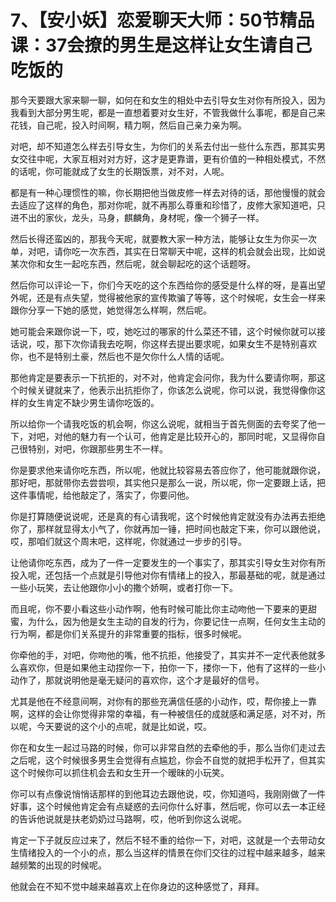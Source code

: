 # 7、【安小妖】恋爱聊天大师：50节精品课：37会撩的男生是这样让女生请自己吃饭的

那今天要跟大家来聊一聊，如何在和女生的相处中去引导女生对你有所投入，因为我看到大部分男生呢，都是一直想着要对女生好，不管我做什么事呢，都是自己来花钱，自己呢，投入时间啊，精力啊，然后自己亲力亲为啊。

对吧，却不知道怎么样去引导女生，为你们的关系去付出一些什么东西，那其实男女交往中呢，大家互相对对方好，这才是更靠谱，更有价值的一种相处模式，不然的话呢，你可能就成了女生的长期饭票，对不对，人呢。

都是有一种心理惯性的嘛，你长期把他当做皮修一样去对待的话，那他慢慢的就会去适应了这样的角色，那对你呢，就不再那么尊重和珍惜了，皮修大家知道吧，只进不出的家伙，龙头，马身，麒麟角，身材呢，像一个狮子一样。

然后长得还蛮凶的，那我今天呢，就要教大家一种方法，能够让女生为你买一次单，对吧，请你吃一次东西，其实在日常聊天中呢，这样的机会就会出现，比如说某次你和女生一起吃东西，然后呢，就会聊起吃的这个话题呀。

然后你可以评论一下，你们今天吃的这个东西给你的感受是什么样的呀，是喜出望外呢，还是有点失望，觉得被他家的宣传欺骗了等等，这个时候呢，女生会一样来跟你分享一下她的感觉，她觉得怎么样啊，然后呢。

她可能会来跟你说一下，哎，她吃过的哪家的什么菜还不错，这个时候你就可以接话说，哎，那下次你请我去吃啊，你这样去提出要求呢，如果女生不是特别喜欢你，也不是特别土豪，然后也不是欠你什么人情的话呢。

那他肯定是要表示一下抗拒的，对不对，他肯定会问你，我为什么要请你啊，那这个时候关键就来了，他表示出抗拒你了，你该怎么说呢，你可以说，我觉得像你这样的女生肯定不缺少男生请你吃饭的。

所以给你一个请我吃饭的机会啊，你这么说呢，就相当于首先侧面的去夸奖了他一下，对吧，对他的魅力有一个认可，他肯定是比较开心的，那同时呢，又显得你自己很特别，对吧，你跟那些男生不一样。

你是要求他来请你吃东西，所以呢，他就比较容易去答应你了，他可能就跟你说，那好吧，那就带你去尝尝呗，其实他只是那么一说，所以呢，你一定要跟上话，把这件事情呢，给他敲定了，落实了，你要问他。

你是打算随便说说呢，还是真的有心请我呢，这个时候他肯定就没有办法再去拒绝你了，那样就显得太小气了，你就再加一锤，把时间也敲定下来，你可以跟他说，哎，那咱们就这个周末吧，这样呢，你就通过一步步的引导。

让他请你吃东西，成为了一件一定要发生的一个事实了，那其实引导女生对你有所投入呢，还包括一个点就是引导他对你有情绪上的投入，那最基础的呢，就是通过一些小玩笑，去让他跟你小小的撒个娇啊，或者打你一下。

而且呢，你不要小看这些小动作啊，他有时候可能比你主动吻他一下要来的更甜蜜，为什么，因为他是女生主动的自发的行为，你要记住一点啊，任何女生主动的行为啊，都是你们关系提升的非常重要的指标，很多时候呢。

你牵他的手，对吧，你吻他的嘴，他不抗拒，他接受了，其实并不一定代表他就多么喜欢你，但是如果他主动捏你一下，拍你一下，搂你一下，他有了这样的一些小动作了，那就说明他是毫无疑问的喜欢你，这个才是最好的信号。

尤其是他在不经意间啊，对你有的那些充满信任感的小动作，哎，帮你接上一靠啊，这样的会让你觉得非常的幸福，有一种被信任的成就感和满足感，对不对，所以呢，今天要说的这个小的点呢，就是比如说，哎。

你在和女生一起过马路的时候，你可以非常自然的去牵他的手，那么当你们走过去之后呢，这个时候很多男生会觉得有点尴尬，你会不自觉的就把手松开了，但其实这个时候你可以抓住机会去和女生开一个暧昧的小玩笑。

你可以有点像说悄悄话那样的到他耳边去跟他说，哎，你知道吗，我刚刚做了一件好事，这个时候他肯定会有点疑惑的去问你什么好事，然后呢，你可以去一本正经的告诉他说就是扶老奶奶过马路啊，哎，他听到你这么说呢。

肯定一下子就反应过来了，然后不轻不重的给你一下，对吧，这就是一个去带动女生情绪投入的一个小的点，那么当这样的情景在你们交往的过程中越来越多，越来越频繁的出现的时候呢。

他就会在不知不觉中越来越喜欢上在你身边的这种感觉了，拜拜。